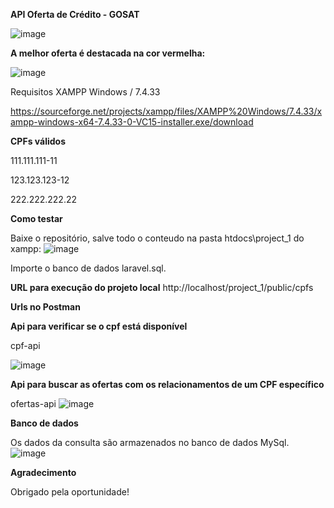 <b>API Oferta de Crédito - GOSAT</b>

![image](https://github.com/epontello/Oferta_de_Credito/assets/131972811/7f73642d-7470-4097-8f28-5139af57b4f0)

<b>A melhor oferta é destacada na cor vermelha:</b>

![image](https://github.com/epontello/Oferta_de_Credito/assets/131972811/b3445ed6-2498-4780-8119-5fc557b62eb3)

Requisitos
XAMPP Windows / 7.4.33 

https://sourceforge.net/projects/xampp/files/XAMPP%20Windows/7.4.33/xampp-windows-x64-7.4.33-0-VC15-installer.exe/download

<b>CPFs válidos</b>

111.111.111-11

123.123.123-12

222.222.222.22


<b>Como testar</b>

Baixe o repositório, salve todo o conteudo na pasta htdocs\project_1 do xampp:
![image](https://github.com/epontello/Oferta_de_Credito/assets/131972811/aa186a75-357e-4942-83c0-5081128bd900)

Importe o banco de dados laravel.sql.

<b>URL para execução do projeto local</b>
http://localhost/project_1/public/cpfs

<b>Urls no Postman</b>

<b>Api para verificar se o cpf está disponível</b>

cpf-api

![image](https://github.com/epontello/Oferta_de_Credito/assets/131972811/c466c7d4-d754-47eb-95f2-b609bab6e13f)

<b>Api para buscar as ofertas com os relacionamentos de um CPF específico</b>

ofertas-api
![image](https://github.com/epontello/Oferta_de_Credito/assets/131972811/93201e4d-3460-4bce-8665-bc4e7b0dff3b)

<b>Banco de dados</b>

Os dados da consulta são armazenados no banco de dados MySql.
![image](https://github.com/epontello/Oferta_de_Credito/assets/131972811/89739b9e-c565-4d2d-a5de-b5ee583a78d4)



<b>Agradecimento</b>

Obrigado pela oportunidade!
